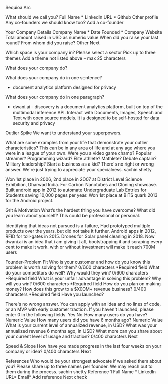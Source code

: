 Sequioa Arc

What should we call you?
Full Name *
LinkedIn URL *
Github
Other profile
Any co-founders we should know too?
Add a co-founder

Your Company Details
Company Name *
Date Founded *
Company Website
Total amount raised in USD as numeric value
When did you raise your last round?
From whom did you raise?
Other
Next

Which space is your company in?
Please select a sector
Pick up to three themes
Add a theme not listed above - max 25 characters


What does your company do?

What does your company do in one sentence?
- document analytics platform designed for privacy

What does your company do in one paragraph?
- dwani.ai - discovery is a document analytics platform, built on top of the multimodal inference  API. Interact with Documents, Images,  Speech and Text with open source models. It is designed to be self-hosted for data security and privacy

Outlier Spike
We want to understand your superpowers.

What are some examples from your life that demonstrate your outlier characteristics? This can be in any area of life and at any age where you were in a league of your own. Were you a video game champ? Popular streamer? Programming wizard? Elite athlete? Mathlete? Debate captain? Military leadership? Start a business as a kid? There's no right or wrong answer. We're just trying to appreciate your specialness.
sachin shetty

Won 1st place in 2006, 2nd place in 2007 at District Level Science Exhibition, Dharwad India.  For Carbon Nanotubes and Cloning showcase. Built android app in 2012 to automate Undergraduate Lab Entries for Students saving 10,000 pages per year.  Won 1st place at BITS quark 2013 for the Android project.

Grit & Motivation
What’s the hardest thing you have overcome? What did you learn about yourself? This could be professional or personal.

Identifying that ideas not pursued is a failure,  Had prototyped multiple products over the years, but did not take it further.  Android apps in 2012,  RFID for toll-gates in 2015.  Drones for Solar panel cleaning in 2018.  Now dwani.ai is an idea that i am giving it all,  bootstrapping it and scraping every cent to make it work.   with or without investment will make it reach 700M users



Founder-Problem Fit
Who is your customer and how do you know this problem is worth solving for them?
0/600 characters
*Required field
What do your competitors do well? Why would they win?
0/600 characters
*Required field
What is your unfair advantage in solving this problem? Why will you win?
0/600 characters
*Required field
How do you plan on making money? How does this grow to a $X00M+ revenue business?
0/400 characters
*Required field
Have you launched?

There's no wrong answer. You can apply with an idea and no lines of code, or an MVP with early customer traction. If you haven't launched, please enter 0 in the following fields.
Yes
No
How many users do you have?
Numeric Value
How many users did you have 6 months ago?
Numeric Value
What is your current level of annualized revenue, in USD?
What was your annualized revenue 6 months ago, in USD?
What more can you share about your current level of usage and traction?
0/400 characters
Next



Speed & Slope
How have you made progress in the last four weeks on your company or idea?
0/400 characters
Next



References
Who would be your strongest advocate if we asked them about you? Please share up to three names per founder. We may reach out to them during the process.
sachin shetty
Reference 1
Full Name *
LinkedIn URL*
Email*
Add reference
Next
check
